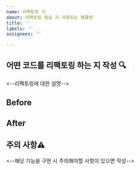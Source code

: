 ```yaml
---
name: 리팩토링 시
about: 리팩토링 필요 시 사용되는 템플릿
title: ''
labels: ''
assignees: ''

---
```


## 어떤 코드를 리팩토링 하는 지 작성 🔍
<--리팩토링에 대한 설명-->

## Before

## After

## 주의 사항⚠️
<--해당 기능을 구현 시 주의해야할 사항이 있으면 작성-->
